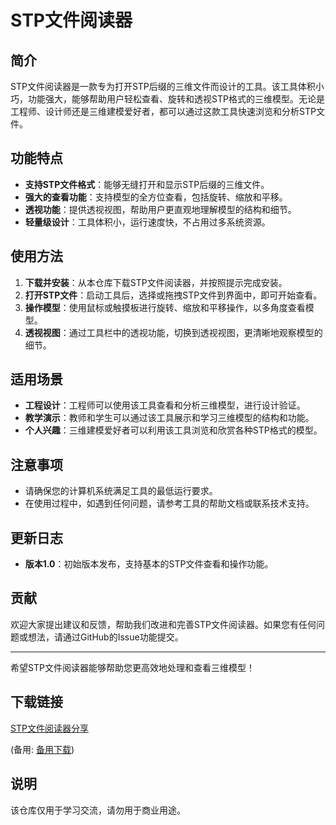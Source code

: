 # STP文件阅读器

## 简介
STP文件阅读器是一款专为打开STP后缀的三维文件而设计的工具。该工具体积小巧，功能强大，能够帮助用户轻松查看、旋转和透视STP格式的三维模型。无论是工程师、设计师还是三维建模爱好者，都可以通过这款工具快速浏览和分析STP文件。

## 功能特点
- **支持STP文件格式**：能够无缝打开和显示STP后缀的三维文件。
- **强大的查看功能**：支持模型的全方位查看，包括旋转、缩放和平移。
- **透视功能**：提供透视视图，帮助用户更直观地理解模型的结构和细节。
- **轻量级设计**：工具体积小，运行速度快，不占用过多系统资源。

## 使用方法
1. **下载并安装**：从本仓库下载STP文件阅读器，并按照提示完成安装。
2. **打开STP文件**：启动工具后，选择或拖拽STP文件到界面中，即可开始查看。
3. **操作模型**：使用鼠标或触摸板进行旋转、缩放和平移操作，以多角度查看模型。
4. **透视视图**：通过工具栏中的透视功能，切换到透视视图，更清晰地观察模型的细节。

## 适用场景
- **工程设计**：工程师可以使用该工具查看和分析三维模型，进行设计验证。
- **教学演示**：教师和学生可以通过该工具展示和学习三维模型的结构和功能。
- **个人兴趣**：三维建模爱好者可以利用该工具浏览和欣赏各种STP格式的模型。

## 注意事项
- 请确保您的计算机系统满足工具的最低运行要求。
- 在使用过程中，如遇到任何问题，请参考工具的帮助文档或联系技术支持。

## 更新日志
- **版本1.0**：初始版本发布，支持基本的STP文件查看和操作功能。

## 贡献
欢迎大家提出建议和反馈，帮助我们改进和完善STP文件阅读器。如果您有任何问题或想法，请通过GitHub的Issue功能提交。

---

希望STP文件阅读器能够帮助您更高效地处理和查看三维模型！

## 下载链接
[STP文件阅读器分享](https://pan.quark.cn/s/ca78c0e456a3) 

(备用: [备用下载](https://pan.baidu.com/s/1fAf2Yeky7dDZ5l6DST7yRg?pwd=1234))

## 说明

该仓库仅用于学习交流，请勿用于商业用途。

